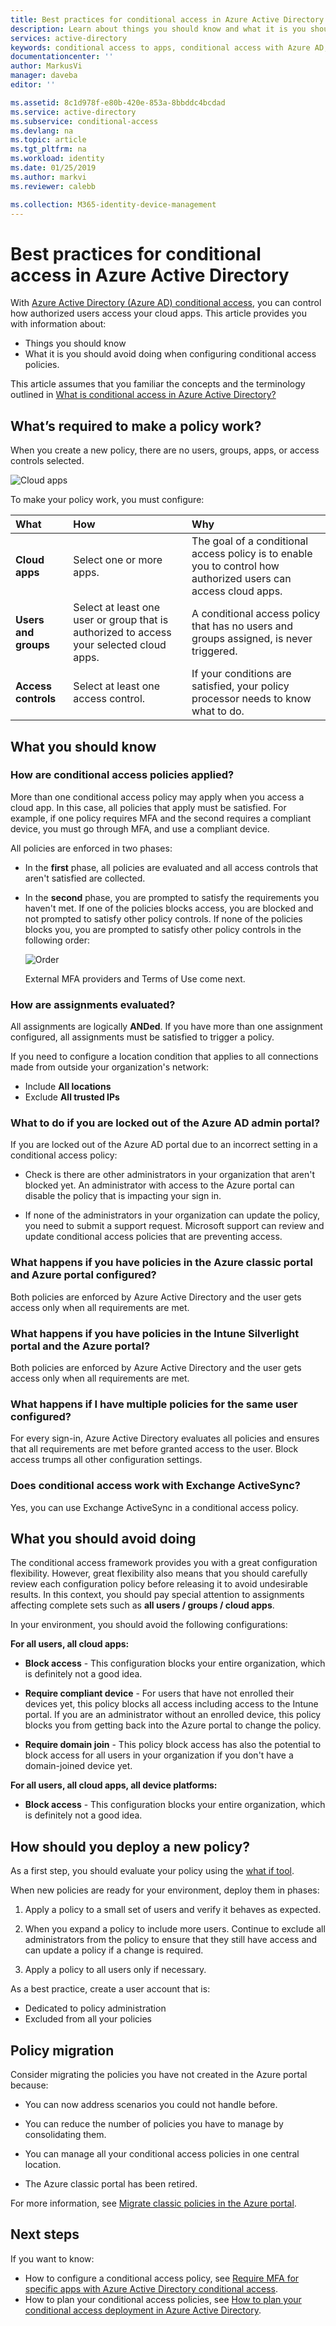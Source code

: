 ```yaml
---
title: Best practices for conditional access in Azure Active Directory  | Microsoft Docs
description: Learn about things you should know and what it is you should avoid doing when configuring conditional access policies.
services: active-directory
keywords: conditional access to apps, conditional access with Azure AD, secure access to company resources, conditional access policies
documentationcenter: ''
author: MarkusVi
manager: daveba
editor: ''

ms.assetid: 8c1d978f-e80b-420e-853a-8bbddc4bcdad
ms.service: active-directory
ms.subservice: conditional-access
ms.devlang: na
ms.topic: article
ms.tgt_pltfrm: na
ms.workload: identity
ms.date: 01/25/2019
ms.author: markvi
ms.reviewer: calebb

ms.collection: M365-identity-device-management
---
```

# Best practices for conditional access in Azure Active Directory

With [Azure Active Directory (Azure AD) conditional access](../active-directory-conditional-access-azure-portal.md), you can control how authorized users access your cloud apps. This article provides you with information about:

- Things you should know 
- What it is you should avoid doing when configuring conditional access policies. 

This article assumes that you familiar the concepts and the terminology outlined in [What is conditional access in Azure Active Directory?](../active-directory-conditional-access-azure-portal.md)



## What’s required to make a policy work?

When you create a new policy, there are no users, groups, apps, or access controls selected.

![Cloud apps](./media/best-practices/02.png)


To make your policy work, you must configure:


|What           | How                                  | Why|
|:--            | :--                                  | :-- |
|**Cloud apps** |Select one or more apps.  | The goal of a conditional access policy is to enable you to control how authorized users can access cloud apps.|
| **Users and groups** | Select at least one user or group that is authorized to access your selected cloud apps. | A conditional access policy that has no users and groups assigned, is never triggered. |
| **Access controls** | Select at least one access control. | If your conditions are satisfied, your policy processor needs to know what to do.|




## What you should know



### How are conditional access policies applied?

More than one conditional access policy may apply when you access a cloud app. In this case, all policies that apply must be satisfied. For example, if one policy requires MFA and the second requires a compliant device, you must go through MFA, and use a compliant device. 

All policies are enforced in two phases:

- In the **first** phase, all policies are evaluated and all access controls that aren't satisfied are collected. 

- In the **second** phase, you are prompted to satisfy the requirements you haven't met. If one of the policies blocks access, you are blocked and not prompted to satisfy other policy controls. If none of the policies blocks you, you are prompted to satisfy other policy controls in the following order:

    ![Order](./media/best-practices/06.png)
    
    External MFA providers and Terms of Use come next.



### How are assignments evaluated?

All assignments are logically **ANDed**. If you have more than one assignment configured, all assignments must be satisfied to trigger a policy.  

If you need to configure a location condition that applies to all connections made from outside your organization's network:

- Include **All locations**
- Exclude **All trusted IPs**


### What to do if you are locked out of the Azure AD admin portal?

If you are locked out of the Azure AD portal due to an incorrect setting in a conditional access policy:

- Check is there are other administrators in your organization that aren't blocked yet. An administrator with access to the Azure portal can disable the policy that is impacting your sign in. 

- If none of the administrators in your organization can update the policy, you need to submit a support request. Microsoft support can review and update conditional access policies that are preventing access.


### What happens if you have policies in the Azure classic portal and Azure portal configured?  

Both policies are enforced by Azure Active Directory and the user gets access only when all requirements are met.

### What happens if you have policies in the Intune Silverlight portal and the Azure portal?

Both policies are enforced by Azure Active Directory and the user gets access only when all requirements are met.

### What happens if I have multiple policies for the same user configured?  

For every sign-in, Azure Active Directory evaluates all policies and ensures that all requirements are met before granted access to the user. Block access trumps all other configuration settings. 


### Does conditional access work with Exchange ActiveSync?

Yes, you can use Exchange ActiveSync in a conditional access policy.






## What you should avoid doing

The conditional access framework provides you with a great configuration flexibility. However, great flexibility  also means that you should carefully review each configuration policy before releasing it to avoid undesirable results. In this context, you should pay special attention to assignments affecting complete sets such as **all users / groups / cloud apps**.

In your environment, you should avoid the following configurations:


**For all users, all cloud apps:**

- **Block access** - This configuration blocks your entire organization, which is definitely not a good idea.

- **Require compliant device** - For users that have not enrolled their devices yet, this policy blocks all access including access to the Intune portal. If you are an administrator without an enrolled device, this policy blocks you from getting back into the Azure portal to change the policy.

- **Require domain join** - This policy block access has also the potential to block access for all users in your organization if you don't have a domain-joined device yet.


**For all users, all cloud apps, all device platforms:**

- **Block access** - This configuration blocks your entire organization, which is definitely not a good idea.


## How should you deploy a new policy?

As a first step, you should evaluate your policy using the [what if tool](what-if-tool.md).

When new policies are ready for your environment, deploy them in phases:

1. Apply a policy to a small set of users and verify it behaves as expected. 

2.  When you expand a policy to include more users. Continue to exclude all administrators from the policy to ensure that they still have access and can update a policy if a change is required.

3. Apply a policy to all users only if necessary. 

As a best practice, create a user account that is:

- Dedicated to policy administration 
- Excluded from all your policies


## Policy migration

Consider migrating the policies you have not created in the Azure portal because:

- You can now address scenarios you could not handle before.

- You can reduce the number of policies you have to manage by consolidating them.   

- You can manage all your conditional access policies in one central location.

- The Azure classic portal has been retired.   


For more information, see [Migrate classic policies in the Azure portal](policy-migration.md).


## Next steps

If you want to know:

- How to configure a conditional access policy, see [Require MFA for specific apps with Azure Active Directory conditional access](app-based-mfa.md).
- How to plan your conditional access policies, see [How to plan your conditional access deployment in Azure Active Directory](plan-conditional-access.md).
